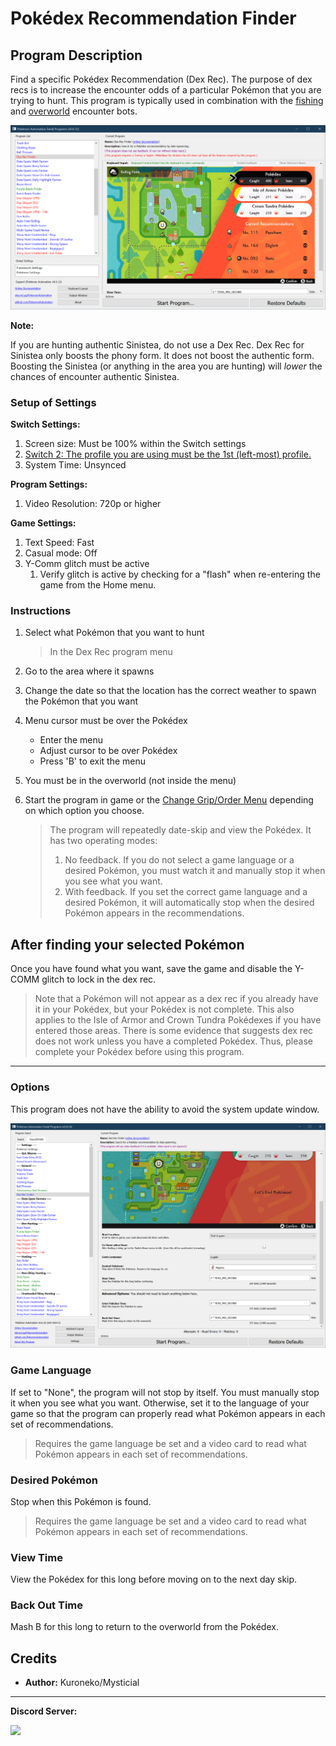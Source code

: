 # Pokédex Recommendation Finder

## Program Description

Find a specific Pokédex Recommendation (Dex Rec). The purpose of dex recs is to increase the encounter odds of a particular Pokémon that you are trying to hunt. This program is typically used in combination with the [fishing](ShinyHuntAutonomous-Fishing.md) and [overworld](ShinyHuntAutonomous-Overworld.md) encounter bots.

<img src="images/DexRecFinder-0.png">

**Note:**

If you are hunting authentic Sinistea, do not use a Dex Rec. Dex Rec for Sinistea only boosts the phony form. It does not boost the authentic form.
Boosting the Sinistea (or anything in the area you are hunting) will *lower* the chances of encounter authentic Sinistea.


### Setup of Settings

**Switch Settings:**

1. Screen size: Must be 100% within the Switch settings
2. [Switch 2: The profile you are using must be the 1st (left-most) profile.](../NintendoSwitch/Switch2Notes.md#resetting-a-game-moves-the-cursor-to-the-1st-user-profile)
3. System Time: Unsynced

**Program Settings:**

1. Video Resolution: 720p or higher

**Game Settings:**

1. Text Speed: Fast
2. Casual mode: Off
3. Y-Comm glitch must be active
    1. Verify glitch is active by checking for a "flash" when re-entering the game from the Home menu.

### Instructions

1. Select what Pokémon that you want to hunt
   > In the Dex Rec program menu

2. Go to the area where it spawns
3. Change the date so that the location has the correct weather to spawn the Pokémon that you want
4. Menu cursor must be over the Pokédex

    - Enter the menu
    - Adjust cursor to be over Pokédex
    - Press 'B' to exit the menu

5. You must be in the overworld (not inside the menu)
6. Start the program in game or the [Change Grip/Order Menu](https://github.com/PokemonAutomation/Microcontroller/blob/master/Wiki/Programs/NintendoSwitch/ChangeGripOrderMenu.md) depending on which option you choose.

   > The program will repeatedly date-skip and view the Pokédex. It has two operating modes:
   > 1. No feedback. If you do not select a game language or a desired Pokémon, you must watch it and manually stop it when you see what you want.
   > 2. With feedback. If you set the correct game language and a desired Pokémon, it will automatically stop when the desired Pokémon appears in the recommendations.

## After finding your selected Pokémon

Once you have found what you want, save the game and disable the Y-COMM glitch to lock in the dex rec.

> Note that a Pokémon will not appear as a dex rec if you already have it in your Pokédex, but your Pokédex is not complete.
> This also applies to the Isle of Armor and Crown Tundra Pokédexes if you have entered those areas.
> There is some evidence that suggests dex rec does not work unless you have a completed Pokédex. Thus, please complete your Pokédex before using this program.

---

### Options

This program does not have the ability to avoid the system update window.

<img src="images/DexRecFinder-Settings.png">

### Game Language

If set to "None", the program will not stop by itself. You must manually stop it when you see what you want.
Otherwise, set it to the language of your game so that the program can properly read what Pokémon appears in each set of recommendations.

> Requires the game language be set and a video card to read what Pokémon appears in each set of recommendations.

### Desired Pokémon

Stop when this Pokémon is found.

> Requires the game language be set and a video card to read what Pokémon appears in each set of recommendations.

### View Time

View the Pokédex for this long before moving on to the next day skip.

### Back Out Time

Mash B for this long to return to the overworld from the Pokédex.


## Credits

- **Author:** Kuroneko/Mysticial


<hr>

**Discord Server:** 

[<img src="https://canary.discordapp.com/api/guilds/695809740428673034/widget.png?style=banner2">](https://discord.gg/cQ4gWxN)




